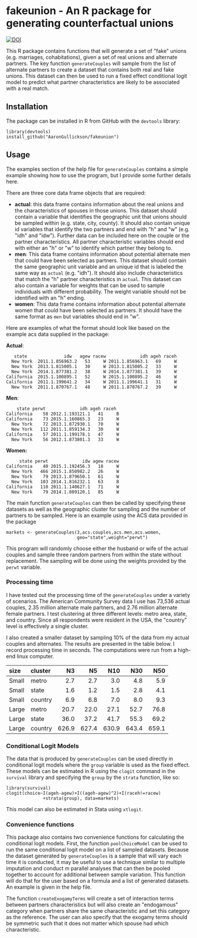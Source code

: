 # fakeunion - An R package for generating counterfactual unions

[![DOI](https://zenodo.org/badge/88232957.svg)](https://zenodo.org/badge/latestdoi/88232957)

This R package contains functions that will generate a set of "fake" unions (e.g. marriages, cohabitations), given a set of real unions and alternate partners. The key function `generateCouples` will sample from the list of alternate partners to create a dataset that contains both real and fake unions. This dataset can then be used to run a fixed effect conditional logit model to predict what partner characteristics are likely to be associated with a real match.

## Installation

The package can be installed in R from GitHub with the `devtools` library:

```
library(devtools)
install_github("AaronGullickson/fakeunion")
```

## Usage

The examples section of the help file for `generateCouples` contains a simple example showing how to use the program, but I provide some further details here.

There are three core data frame objects that are required:

- **actual**: this data frame contains information about the real unions and the characteristics of spouses in those unions. This dataset should contain a variable that identifies the geographic unit that unions should be sampled within (e.g. state, city, county). It should also contain unique id variables that identify the two partners and end with "h" and "w" (e.g. "idh" and "idw"). Further data can be included here on the couple or the partner characteristics. All partner characteristic variables should end with either an "h" or "w" to identify which partner they belong to.
- **men**: This data frame contains information about potential alternate men that could have been selected as partners. This dataset should contain the same geographic unit variable and an unique id that is labeled the same way as `actual` (e.g. "idh"). It should also include characteristics that match the "h" partner characteristics in `actual`. This dataset can also contain a variable for weights that can be used to sample individuals with different probability. The weight variable should not be identified with an "h" ending.
- **women**: This data frame contains information about potential alternate women that could have been selected as partners. It should have the same format as `men` but variables should end in "w".

Here are examples of what the format should look like based on the example acs data supplied in the package:

**Actual**:

```
   state              idw   agew racew             idh ageh raceh
  New York  2011.1.856963.2   53     W 2011.1.856963.1   69     W
  New York  2013.1.815005.1   30     W 2013.1.815005.2   33     W
  New York  2014.1.877381.2   38     W 2014.1.877381.1   39     W
California  2015.1.100895.1   52     W 2015.1.100895.2   46     W
California  2011.1.199641.2   34     W 2011.1.199641.1   31     W
  New York  2011.1.870767.1   48     W 2011.1.870767.2   39     W
```

**Men**:

```
    state perwt             idh ageh raceh
California    58 2012.1.193121.1   41     B
California    73 2015.1.160865.3   23     W
  New York    72 2013.1.872930.1   70     W
  New York   112 2011.1.859134.3   30     W
California    57 2011.1.199178.1   47     W
  New York    56 2012.1.873801.3   33     W
```

**Women:**

```
     state perwt             idw agew racew
California    40 2015.1.192456.3   18     W
  New York   466 2015.1.850982.2   26     W
  New York    79 2013.1.879650.1   61     W
  New York   103 2014.1.816232.1   63     B
California   110 2011.1.140627.1   71     W
  New York    79 2014.1.809120.1   85     W
```

The main function `generateCouples` can then be called by specifying these datasets as well as the geographic cluster for sampling and the number of partners to be sampled. Here is an example using the ACS data provided in the package

```
markets <- generateCouples(3,acs.couples,acs.men,acs.women,
                           geo="state",weight="perwt")
```

This program will randomly choose either the husband or wife of the actual couples and sample three random partners from within the state without replacement. The sampling will be done using the weights provided by the `perwt` variable.

### Processing time

I have tested out the processing time of the `generateCouples` under a variety of scenarios. The American Community Survey data I use has 73,536 actual couples, 2.35 million alternate male partners, and 2.76 million alternate female partners. I test clustering at three different levels: metro area, state, and country. Since all respondents were resident in the USA, the "country" level is effectively a single cluster.

I also created a smaller dataset by sampling 10% of the data from my actual couples and alternates. The results are presented in the table below. I record processing time in seconds. The computations were run from a high-end linux computer.

|size  |cluster |    N3|    N5|   N10|   N30|   N50|
|:-----|:-------|-----:|-----:|-----:|-----:|-----:|
|Small |metro   |   2.7|   2.7|   3.0|   4.8|   5.9|
|Small |state   |   1.6|   1.2|   1.5|   2.8|   4.1|
|Small |country |   6.9|   6.8|   7.0|   8.0|   9.3|
|Large |metro   |  20.7|  22.0|  27.1|  52.7|  76.8|
|Large |state   |  36.0|  37.2|  41.7|  55.3|  69.2|
|Large |country | 626.9| 627.4| 630.9| 643.4| 659.1|

### Conditional Logit Models

The data that is produced by `generateCouples` can be used directly in conditional logit models where the `group` variable is used as the fixed effect. These models can be estimated in R using the `clogit` command in the `survival` library and specifying the `group` by the `strata` function, like so:

```
library(survival)
clogit(choice~I(ageh-agew)+I((ageh-agew)^2)+I(raceh!=racew)
              +strata(group), data=markets)
```

This model can also be estimated in Stata using `xtlogit`.

### Convenience functions

This package also contains two convenience functions for calculating the conditional logit models. First, the function `poolChoiceModel` can be used to run the same conditional logit model on a list of sampled datasets. Because the dataset generated by `generateCouples` is a sample that will vary each time it is conducted, it may be useful to use a technique similar to multiple imputation and conduct *m* parallel analyses that can then be pooled together to account for additional between sample variation. This function will do that for the user based on a formula and a list of generated datasets. An example is given in the help file.

The function `createExogamyTerms` will create a set of interaction terms between partners characteristics but will also create an "endogamous" category when partners share the same characteristic and set this category as the reference. The user can also specify that the exogamy terms should be symmetric such that it does not matter which spouse had which characteristic.
